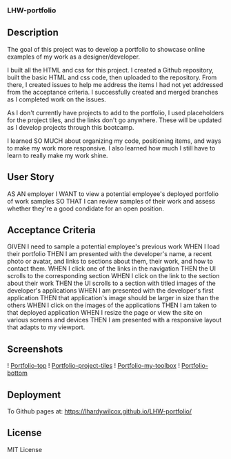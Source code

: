 ### LHW-portfolio

## Description
The goal of this project was to develop a portfolio to showcase online examples of my work as a designer/developer.

I built all the HTML and css for this project.  I created a Github repository, built the basic HTML and css code, then uploaded to the repository.  From there, I created issues to help me address the items I had not yet addressed from the acceptance criteria.  I successfully created and merged branches as I completed work on the issues.

As I don't currently have projects to add to the portfolio, I used placeholders for the project tiles, and the links don't go anywhere.  These will be updated as I develop projects through this bootcamp.

I learned SO MUCH about organizing my code, positioning items, and ways to make my work more responsive.  I also learned how much I still have to learn to really make my work shine.

## User Story

AS AN employer
I WANT to view a potential employee's deployed portfolio of work samples
SO THAT I can review samples of their work and assess whether they're a good condidate for an open position.

## Acceptance Criteria

GIVEN I need to sample a potential employee's previous work
WHEN I load their portfolio
THEN I am presented with the developer's name, a recent photo or avatar, and links to sections about them, their work, and how to contact them.
WHEN I click one of the links in the navigation
THEN the UI scrolls to the corresponding section
WHEN I click on the link to the section about their work
THEN the UI scrolls to a section with titled images of the developer's applications
WHEN I am presented with the developer's first application
THEN that application's image should be larger in size than the others
WHEN I click on the images of the applications
THEN I am taken to that deployed application
WHEN I resize the page or view the site on various screens and devices
THEN I am presented with a responsive layout that adapts to my viewport.

## Screenshots

! [Portfolio-top](assets/images/Portfolio-top.png)
! [Portfolio-project-tiles](assets/images/Portfolio-project-tiles.png)
! [Portfolio-my-toolbox](assets/images/Portfolio-my-toolbox.png)
! [Portfolio-bottom](assets/images//Portfolio-bottom.png)

## Deployment

To Github pages at: https://lhardywilcox.github.io/LHW-portfolio/

## License

MIT License


